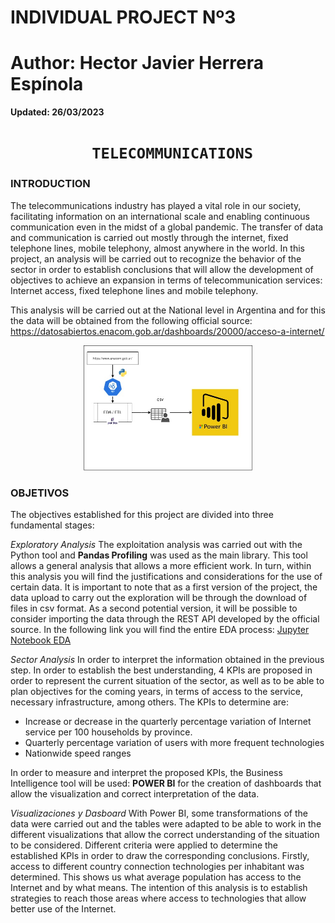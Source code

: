 # **INDIVIDUAL PROJECT Nº3**
# **Author: Hector Javier Herrera Espínola**


**Updated: 26/03/2023**



# <h1 align="center">**` TELECOMMUNICATIONS`**</h1>

### **INTRODUCTION**
The telecommunications industry has played a vital role in our society, facilitating information on an international scale and enabling continuous communication even in the midst of a global pandemic. The transfer of data and communication is carried out mostly through the internet, fixed telephone lines, mobile telephony, almost anywhere in the world.
In this project, an analysis will be carried out to recognize the behavior of the sector in order to establish conclusions that will allow the development of objectives to achieve an expansion in terms of telecommunication services: Internet access, fixed telephone lines and mobile telephony.

This analysis will be carried out at the National level in Argentina and for this the data will be obtained from the following official source: 
https://datosabiertos.enacom.gob.ar/dashboards/20000/acceso-a-internet/





<p align="center"> <img alt="Workflow" src="https://github.com/hectorherreraespinola/Data-Analysis/blob/main/_scr/Workflow.jpg" height=200px> 



### **OBJETIVOS**

The objectives established for this project are divided into three fundamental stages:

*Exploratory Analysis*
The exploitation analysis was carried out with the Python tool and **Pandas Profiling** was used as the main library. This tool allows a general analysis that allows a more efficient work. In turn, within this analysis you will find the justifications and considerations for the use of certain data.
It is important to note that as a first version of the project, the data upload to carry out the exploration will be through the download of files in csv format. As a second potential version, it will be possible to consider importing the data through the REST API developed by the official source.
In the following link you will find the entire EDA process: [Jupyter Notebook EDA](ExploratoyDataAnalysis.ipynb)


*Sector Analysis*
In order to interpret the information obtained in the previous step. In order to establish the best understanding, 4 KPIs are proposed in order to represent the current situation of the sector, as well as to be able to plan objectives for the coming years, in terms of access to the service, necessary infrastructure, among others.
The KPIs to determine are:
- Increase or decrease in the quarterly percentage variation of Internet service per 100 households by province.
- Quarterly percentage variation of users with more frequent technologies
- Nationwide speed ranges


In order to measure and interpret the proposed KPIs, the Business Intelligence tool will be used: **POWER BI** for the creation of dashboards that allow the visualization and correct interpretation of the data.




*Visualizaciones y Dasboard*
With Power BI, some transformations of the data were carried out and the tables were adapted to be able to work in the different visualizations that allow the correct understanding of the situation to be considered.
Different criteria were applied to determine the established KPIs in order to draw the corresponding conclusions.
Firstly, access to different country connection technologies per inhabitant was determined. This shows us what average population has access to the Internet and by what means.
The intention of this analysis is to establish strategies to reach those areas where access to technologies that allow better use of the Internet.

